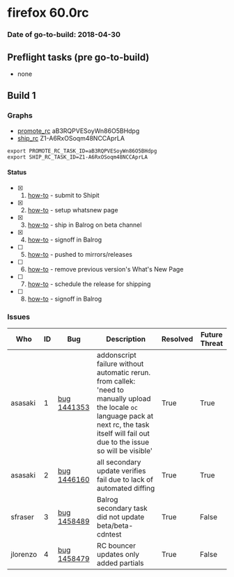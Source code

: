 # firefox 60.0rc

### Date of go-to-build: 2018-04-30

## Preflight tasks (pre go-to-build)
- none

## Build 1  

### Graphs
* [promote_rc](https://tools.taskcluster.net/push-inspector/#/aB3RQPVESoyWn86O5BHdpg) aB3RQPVESoyWn86O5BHdpg
* [ship_rc](https://tools.taskcluster.net/push-inspector/#/Z1-A6RxOSoqm48NCCAprLA) Z1-A6RxOSoqm48NCCAprLA
```
export PROMOTE_RC_TASK_ID=aB3RQPVESoyWn86O5BHdpg
export SHIP_RC_TASK_ID=Z1-A6RxOSoqm48NCCAprLA
```


#### Status
- [x] 1.  [how-to](https://wiki.mozilla.org/Release:Release_Automation_on_Mercurial:Starting_a_Release#Submit_to_Ship_It)  - submit to Shipit
- [x] 2.  [how-to](https://github.com/mozilla-releng/releasewarrior-2.0/blob/master/docs/release-promotion/desktop/howto-rc.md#wnp)  - setup whatsnew page
- [x] 3.  [how-to](https://github.com/mozilla-releng/releasewarrior-2.0/blob/master/docs/release-promotion/desktop/howto-rc.md#ship-rc)  - ship in Balrog on beta channel
- [x] 4.  [how-to](https://github.com/mozilla-releng/releasewarrior-2.0/blob/master/docs/release-promotion/desktop/howto-rc.md#obtain-sign-offs-for-changes)  - signoff in Balrog
- [ ] 5.  [how-to](https://github.com/mozilla-releng/releasewarrior-2.0/blob/master/docs/release-promotion/desktop/howto-rc.md#push)  - pushed to mirrors/releases
- [ ] 6.  [how-to](https://github.com/mozilla-releng/releasewarrior-2.0/blob/master/docs/release-promotion/desktop/howto-rc.md#remove-wnp)  - remove previous version's What's New Page
- [ ] 7.  [how-to](https://github.com/mozilla-releng/releasewarrior-2.0/blob/master/docs/release-promotion/desktop/howto-rc.md#ship)  - schedule the release for shipping
- [ ] 8.  [how-to](https://github.com/mozilla-releng/releasewarrior-2.0/blob/master/docs/release-promotion/desktop/howto-rc.md#obtain-sign-offs-for-changes)  - signoff in Balrog

### Issues
| Who                 | ID               | Bug                                                                 | Description                | Resolved                | Future Threat                |
| ------------------- | ---------------- | ------------------------------------------------------------------- | -------------------------- | ----------------------- | ---------------------------- |
| asasaki  | 1 | [bug 1441353](https://bugzil.la/1441353)        | addonscript failure without automatic rerun. from callek: 'need to manually upload the locale `oc` language pack at next rc, the task itself will fail out due to the issue so will be visible' | True | True |
| asasaki  | 2 | [bug 1446160](https://bugzil.la/1446160)        | all secondary update verifies fail due to lack of automated diffing | True | True |
| sfraser  | 3 | [bug 1458489](https://bugzil.la/1458489)        | Balrog secondary task did not update beta/beta-cdntest | True | False |
| jlorenzo  | 4 | [bug 1458479](https://bugzil.la/1458479)        | RC bouncer updates only added partials | True | False |

